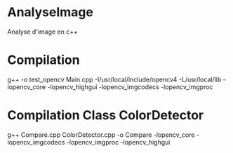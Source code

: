 # AnalyseImage
Analyse d'image en c++
# Compilation
g++ -o test_opencv Main.cpp     -I/usr/local/include/opencv4     -L/usr/local/lib     -lopencv_core -lopencv_highgui -lopencv_imgcodecs -lopencv_imgproc

# Compilation Class ColorDetector 
g++ Compare.cpp ColorDetector.cpp -o Compare -lopencv_core -lopencv_imgcodecs -lopencv_imgproc -lopencv_highgui